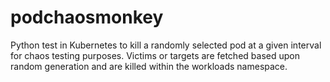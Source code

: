 # podchaosmonkey
Python test in Kubernetes to kill a randomly selected pod at a given interval for chaos testing purposes.
Victims or targets are fetched based upon random generation and are killed within the workloads namespace.

